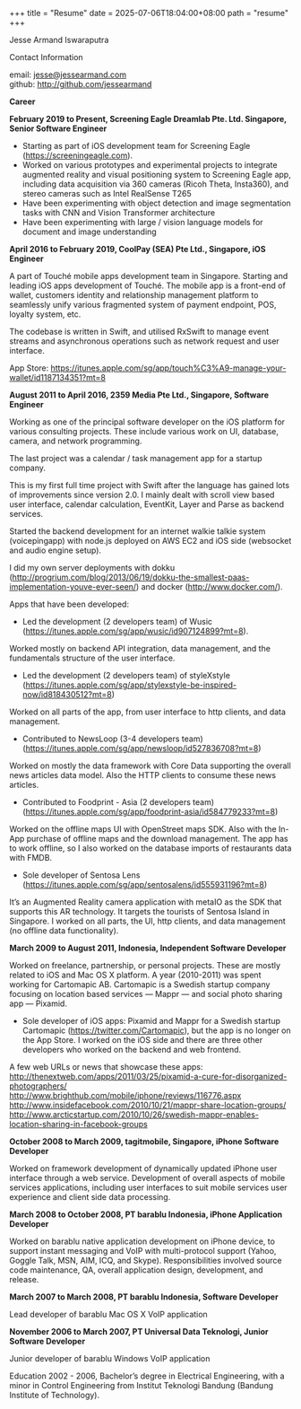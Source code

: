 +++
title = "Resume"
date = 2025-07-06T18:04:00+08:00
path = "resume"
+++

Jesse Armand Iswaraputra

Contact Information

email: jesse@jessearmand.com  
github: http://github.com/jessearmand  

**Career**

**February 2019 to Present, Screening Eagle Dreamlab Pte. Ltd. Singapore, Senior Software Engineer**

- Starting as part of iOS development team for Screening Eagle (https://screeningeagle.com).
- Worked on various prototypes and experimental projects to integrate augmented reality and visual positioning system to Screening Eagle app, including data acquisition via 360 cameras (Ricoh Theta, Insta360), and stereo cameras such as Intel RealSense T265
- Have been experimenting with object detection and image segmentation tasks with CNN and Vision Transformer architecture
- Have been experimenting with large / vision language models for document and image understanding

**April 2016 to February 2019, CoolPay (SEA) Pte Ltd., Singapore, iOS Engineer**

A part of Touché mobile apps development team in Singapore.
Starting and leading iOS apps development of Touché.
The mobile app is a front-end of wallet, customers identity and relationship management platform to seamlessly unify various fragmented system of payment endpoint, POS, loyalty system, etc.

The codebase is written in Swift, and utilised RxSwift to manage event streams and asynchronous operations such as network request and user interface.

App Store: https://itunes.apple.com/sg/app/touch%C3%A9-manage-your-wallet/id1187134351?mt=8

**August 2011 to April 2016, 2359 Media Pte Ltd., Singapore, Software Engineer**

Working as one of the principal software developer on the iOS platform for various consulting projects. These include various work on UI, database, camera, and network programming.

The last project was a calendar / task management app for a startup company.

This is my first full time project with Swift after the language has gained lots of improvements since version 2.0. I mainly dealt with scroll view based user interface, calendar calculation, EventKit, Layer and Parse as backend services.

Started the backend development for an internet walkie talkie system (voicepingapp) with node.js deployed on AWS EC2 and iOS side (websocket and audio engine setup).

I did my own server deployments with dokku (http://progrium.com/blog/2013/06/19/dokku-the-smallest-paas-implementation-youve-ever-seen/) and docker (http://www.docker.com/).

Apps that have been developed:

* Led the development (2 developers team) of Wusic (https://itunes.apple.com/sg/app/wusic/id907124899?mt=8).

Worked mostly on backend API integration, data management, and the fundamentals structure of the user interface.

* Led the development (2 developers team) of styleXstyle (https://itunes.apple.com/sg/app/stylexstyle-be-inspired-now/id818430512?mt=8)

Worked on all parts of the app, from user interface to http clients, and data management.

* Contributed to NewsLoop (3-4 developers team) (https://itunes.apple.com/sg/app/newsloop/id527836708?mt=8)

Worked on mostly the data framework with Core Data supporting the overall news articles data model. Also the HTTP clients to consume these news articles.

* Contributed to Foodprint - Asia (2 developers team) (https://itunes.apple.com/sg/app/foodprint-asia/id584779233?mt=8)

Worked on the offline maps UI with OpenStreet maps SDK. Also with the In-App purchase of offline maps and the download management. The app has to work offline, so I also worked on the database imports of restaurants data with FMDB.

* Sole developer of Sentosa Lens (https://itunes.apple.com/sg/app/sentosalens/id555931196?mt=8)

It’s an Augmented Reality camera application with metaIO as the SDK that supports this AR technology. It targets the tourists of Sentosa Island in Singapore. I worked on all parts, the UI, http clients, and data management (no offline data functionality).

**March 2009 to August 2011, Indonesia, Independent Software Developer**

Worked on freelance, partnership, or personal projects. These are mostly related to iOS and Mac OS X platform. A year (2010-2011) was spent working for Cartomapic AB. Cartomapic is a Swedish startup company focusing on location based services — Mappr — and social photo sharing app — Pixamid.

* Sole developer of iOS apps: Pixamid and Mappr for a Swedish startup
Cartomapic (https://twitter.com/Cartomapic), but the app is no longer on the App Store. I worked on the iOS side and there are three other developers who worked on the backend and web frontend.

A few web URLs or news that showcase these apps:
http://thenextweb.com/apps/2011/03/25/pixamid-a-cure-for-disorganized-photographers/
http://www.brighthub.com/mobile/iphone/reviews/116776.aspx
http://www.insidefacebook.com/2010/10/21/mappr-share-location-groups/
http://www.arcticstartup.com/2010/10/26/swedish-mappr-enables-location-sharing-in-facebook-groups

**October 2008 to March 2009, tagitmobile, Singapore, iPhone Software Developer**

Worked on framework development of dynamically updated iPhone user interface through a web service. Development of overall aspects of mobile services applications, including user interfaces to suit mobile services user experience and client side data processing.

**March 2008 to October 2008, PT barablu Indonesia, iPhone Application Developer**

Worked on barablu native application development on iPhone device, to support instant messaging and VoIP with multi-protocol support (Yahoo, Goggle Talk, MSN, AIM, ICQ, and Skype). Responsibilities involved source code maintenance, QA, overall application design, development, and release.

**March 2007 to March 2008, PT barablu Indonesia, Software Developer**

Lead developer of barablu Mac OS X VoIP application

**November 2006 to March 2007, PT Universal Data Teknologi, Junior Software Developer**

Junior developer of barablu Windows VoIP application

Education
2002 - 2006, Bachelor’s degree in Electrical Engineering, with a minor in Control Engineering from Institut Teknologi Bandung (Bandung Institute of Technology).

